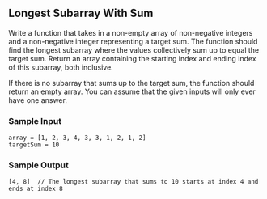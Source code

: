 
## Longest Subarray With Sum

Write a function that takes in a non-empty array of non-negative integers and a non-negative integer
representing a target sum. The function should find the longest subarray where the values collectively
sum up to equal the target sum. Return an array containing the starting index and ending index of this subarray,
both inclusive.

If there is no subarray that sums up to the target sum, the function should return an
empty array. You can assume that the given inputs will only ever have one answer.

### Sample Input
```
array = [1, 2, 3, 4, 3, 3, 1, 2, 1, 2]
targetSum = 10
```

### Sample Output
```
[4, 8]  // The longest subarray that sums to 10 starts at index 4 and ends at index 8
```
